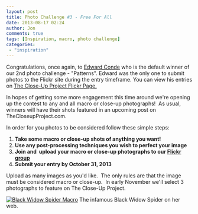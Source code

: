 ```yaml
---
layout: post
title: Photo Challenge #3 - Free For All
date: 2013-08-17 02:24
author: Jon
comments: true
tags: [Inspiration, macro, photo challenge]
categories:
 - "inspiration"
---
```

Congratulations, once again, to <a href="http://Flickr.com/edwardconde" target="_blank">Edward Conde</a> who is the default winner of our 2nd photo challenge - "Patterns". Edward was the only one to submit photos to the Flickr site during the entry timeframe. You can view his entries on <a href="http://www.flickr.com/groups/thecloseupproject/">The Close-Up Project Flickr Page.</a>

In hopes of getting some more engagement this time around we're opening up the contest to any and all macro or close-up photographs!  As usual, winners will have their shots featured in an upcoming post on TheCloseupProject.com. 

<p>In order for you photos to be considered follow these simple steps:</p>
<ol>
	<li><strong>Take some macro or close-up shots of anything you want!</strong></li>
	<li><strong>Use any post-processing techniques you wish to perfect your image</strong></li>
	<li><strong>Join and  upload your macro or close-up photographs to our <a href="http://www.flickr.com/groups/thecloseupproject/" target="_blank">Flickr group</a></strong></li>
	<li><strong>Submit your entry by October 31, 2013</strong></li>
</ol>
Upload as many images as you'd like.  The only rules are that the image must be considered macro or close-up.  In early November we'll select 3 photographs to feature on The Close-Up Project.

<p class="post-image"><a href="http://thecloseupproject.com/wp-content/uploads/2013/08/20130730-IMG_1286.jpg"><img class="size-full wp-image-624" alt="Black Widow Spider Macro" src="http://thecloseupproject.com/wp-content/uploads/2013/08/20130730-IMG_1286.jpg" /></a> The infamous Black Widow Spider on her web.</p>
